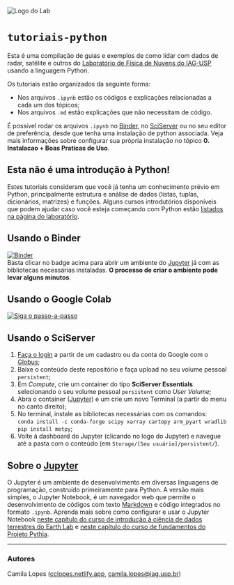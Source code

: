 ![Logo do Lab](https://i.imgur.com/id9h6xi.png)

# `tutoriais-python` 
Esta é uma compilação de guias e exemplos de como lidar com dados de radar, satélite e outros do [Laboratório de Física de Nuvens do IAG-USP](http://labnuvens.iag.usp.br) usando a linguagem Python.

Os tutoriais estão organizados da seguinte forma:  
- Nos arquivos `.ipynb` estão os códigos e explicações relacionadas a cada um dos tópicos;
- Nos arquivos `.md` estão explicações que não necessitam de código.

É possível rodar os arquivos `.ipynb` no [Binder](https://mybinder.org/), no [SciServer](https://sciserver.org/) ou no seu editor de preferência, desde que tenha uma instalação de python associada. Veja mais informações sobre configurar sua própria instalação no tópico **0. Instalacao + Boas Praticas de Uso**.

## Esta não é uma introdução à Python!
Estes tutoriais consideram que você já tenha um conhecimento prévio em Python, principalmente estrutura e análise de dados (listas, tuplas, dicionários, matrizes) e funções. Alguns cursos introdutórios disponíveis que podem ajudar caso você esteja começando com Python estão [listados na página do laboratório](https://sites.google.com/iag.usp.br/labnuvens/dados-e-materiais).

## Usando o Binder
[![Binder](https://mybinder.org/badge_logo.svg)](https://mybinder.org/v2/gh/LabNuvens/tutoriais-python/HEAD)  
Basta clicar no badge acima para abrir um ambiente do [Jupyter](https://jupyter.org/) já com as bibliotecas necessárias instaladas. **O processo de criar o ambiente pode levar alguns minutos**.  


## Usando o Google Colab
[![Siga o passo-a-passo](https://i.imgur.com/yoNYUg9.png)](https://scribehow.com/shared/Usando_tutoriais-python_no_Google_Colab__5AKgjLMVSwqrW3tuvsoXUw)

## Usando o SciServer
1. [Faça o login](https://apps.sciserver.org/login-portal/) a partir de um cadastro ou da conta do Google com o [Globus](https://www.globus.org/);
2. Baixe o conteúdo deste repositório e faça upload no seu volume pessoal `persistent`;
3. Em _Compute_, crie um container do tipo **SciServer Essentials** selecionando o seu volume pessoal `persistent` como _User Volume_;
4. Abra o container ([Jupyter](https://jupyter.org/)) e um crie um novo Terminal (a partir do menu no canto direito);
5. No terminal, instale as bibliotecas necessárias com os comandos:  
    `conda install -c conda-forge scipy xarray cartopy arm_pyart wradlib`    
    `pip install metpy`;
6. Volte à dashboard do Jupyter (clicando no logo do Jupyter) e navegue até a pasta com o conteúdo (em `Storage/[Seu usuário]/persistent/`).

## Sobre o [Jupyter](https://jupyter.org/)
O Jupyter é um ambiente de desenvolvimento em diversas linguagens de programação, construído primeiramente para Python. A versão mais simples, o Jupyter Notebook, é um navegador web que permite o desenvolvimento de códigos com texto [Markdown](https://www.markdownguide.org/) e código integrados no formato `.ipynb`. Aprenda mais sobre como configurar e usar o Jupyter Notebook [neste capítulo do curso de introdução à ciência de dados terrestres do Earth Lab](https://www.earthdatascience.org/courses/intro-to-earth-data-science/open-reproducible-science/jupyter-python/) e [neste capítulo do curso de fundamentos do Projeto Pythia](https://foundations.projectpythia.org/foundations/jupyterlab.html).

---

### Autores

Camila Lopes ([cclopes.netlify.app](https://cclopes.netlify.app/), camila.lopes@iag.usp.br)
